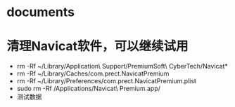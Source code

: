 # documents

# 清理Navicat软件，可以继续试用

+ rm -Rf ~/Library/Application\ Support/PremiumSoft\ CyberTech/Navicat*
+ rm -Rf ~/Library/Caches/com.prect.NavicatPremium
+ rm -Rf ~/Library/Preferences/com.prect.NavicatPremium.plist
+ sudo rm -Rf /Applications/Navicat\ Premium.app/
+ 测试数据
